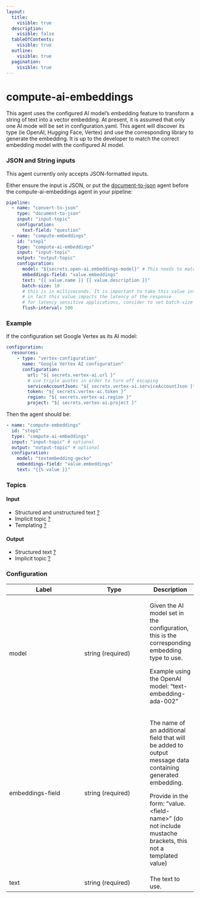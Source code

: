 ```yaml
---
layout:
  title:
    visible: true
  description:
    visible: false
  tableOfContents:
    visible: true
  outline:
    visible: true
  pagination:
    visible: true
---
```


# compute-ai-embeddings

This agent uses the configured AI model’s embedding feature to transform a string of text into a vector embedding. At present, it is assumed that only one AI mode will be set in configuration.yaml. This agent will discover its type (ie OpenAI, Hugging Face, Vertex) and use the corresponding library to generate the embedding. It is up to the developer to match the correct embedding model with the configured AI model.

### JSON and String inputs

This agent currently only accepts JSON-formatted inputs.&#x20;

Either ensure the input is JSON, or put the [document-to-json](../text-processors/document-to-json.md) agent before the compute-ai-embeddings agent in your pipeline:

```yaml
pipeline:
  - name: "convert-to-json"
    type: "document-to-json"
    input: "input-topic"
    configuration:
      text-field: "question"
  - name: "compute-embeddings"
    id: "step1"
    type: "compute-ai-embeddings"
    input: "input-topic"
    output: "output-topic"
    configuration:
      model: "${secrets.open-ai.embeddings-model}" # This needs to match the name of the model deployment, not the base model
      embeddings-field: "value.embeddings"
      text: "{{ value.name }} {{ value.description }}"
      batch-size: 10
      # this is in milliseconds. It is important to take this value into consideration when using this agent in the chat response pipeline
      # in fact this value impacts the latency of the response
      # for latency sensitive applications, consider to set batch-size to 1 or flush-interval to 0
      flush-interval: 500
```

### Example

If the configuration set Google Vertex as its AI model:

```yaml
configuration:
  resources:
    - type: "vertex-configuration"
      name: "Google Vertex AI configuration"
      configuration:
        url: "${ secrets.vertex-ai.url }"
        # use triple quotes in order to turn off escaping
        serviceAccountJson: "${ secrets.vertex-ai.serviceAccountJson }"
        token: "${ secrets.vertex-ai.token }"
        region: "${ secrets.vertex-ai.region }"
        project: "${ secrets.vertex-ai.project }"
```

Then the agent should be:

```yaml
- name: "compute-embeddings"
  id: "step1"
  type: "compute-ai-embeddings"
  input: "input-topic" # optional
  output: "output-topic" # optional
  configuration:
    model: "textembedding-gecko"
    embeddings-field: "value.embeddings"
    text: "{{% value }}"
```

### Topics

#### Input

* Structured and unstructured text [?](../agent-messaging.md)
* Implicit topic [?](../agent-messaging.md#implicit-input-and-output-topics)
* Templating [?](../agent-messaging.md#json-text-input)

#### Output

* Structured text [?](../agent-messaging.md)
* Implicit topic [?](../agent-messaging.md#implicit-input-and-output-topics)

### Configuration

<table><thead><tr><th width="187.33333333333331">Label</th><th width="161">Type</th><th>Description</th></tr></thead><tbody><tr><td>model</td><td>string (required)</td><td><p>Given the AI model set in the configuration, this is the corresponding embedding type to use.<br></p><p>Example using the OpenAI model: “text-embedding-ada-002”</p></td></tr><tr><td>embeddings-field</td><td>string (required)</td><td><p>The name of an additional field that will be added to output message data containing generated embedding.<br></p><p>Provide in the form: “value.&#x3C;field-name>” (do not include mustache brackets, this not a templated value)</p></td></tr><tr><td>text</td><td>string (required)</td><td>The text to use.</td></tr></tbody></table>
